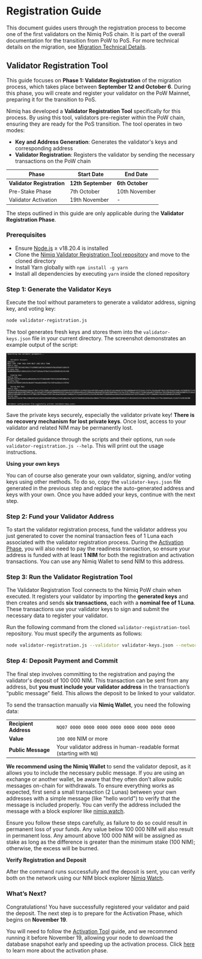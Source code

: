 # Registration Guide

This document guides users through the registration process to become one of the first validators on the Nimiq PoS chain. It is part of the overall documentation for the transition from PoW to PoS. For more technical details on the migration, see [Migration Technical Details](migration-technical-details).

## Validator Registration Tool

This guide focuses on **Phase 1: Validator Registration** of the migration process, which takes place between **September 12 and October 6**. During this phase, you will create and register your validator on the PoW Mainnet, preparing it for the transition to PoS.

Nimiq has developed a **Validator Registration Tool** specifically for this process. By using this tool, validators pre-register within the PoW chain, ensuring they are ready for the PoS transition. The tool operates in two modes:

- **Key and Address Generation**: Generates the validator's keys and corresponding address
- **Validator Registration**: Registers the validator by sending the necessary transactions on the PoW chain

| **Phase** | **Start Date** | **End Date** |
| --- | --- | --- |
| **Validator Registration** | **12th September** | **6th October** |
| Pre-Stake Phase | 7th October | 10th November |
| Validator Activation | 19th November | - |

The steps outlined in this guide are only applicable during the **Validator Registration Phase**.

### Prerequisites

- Ensure [Node.js](https://nodejs.org) ≥ v18.20.4 is installed
- Clone the [Nimiq Validator Registration Tool repository](https://github.com/nimiq/validator-registration-tool) and move to the cloned directory
- Install Yarn globally with `npm install -g yarn`
- Install all dependencies by executing `yarn` inside the cloned repository

### Step 1: Generate the Validator Keys

Execute the tool without parameters to generate a validator address, signing key, and voting key:

```bash
node validator-registration.js
```

The tool generates fresh keys and stores them into the `validator-keys.json` file in your current directory. The screenshot demonstrates an example output of the script:

<img class="object-contain max-h-[max(80vh,220px)]" src="/assets/images/migration/migration.png" alt="Validator example keys" />

<Callout type='tip'>

Save the private keys securely, especially the validator private key! **There is no recovery mechanism for lost private keys**. Once lost, access to your validator and related NIM may be permanently lost.

</Callout>

For detailed guidance through the scripts and their options, run `node validator-registration.js --help`. This will print out the usage instructions.

**Using your own keys**

You can of course also generate your own validator, signing, and/or voting keys using other methods. To do so, copy the `validator-keys.json` file generated in the previous step and replace the auto-generated address and keys with your own. Once you have added your keys, continue with the next step.

### Step 2: Fund your Validator Address

To start the validator registration process, fund the validator address you just generated to cover the nominal transaction fees of 1 Luna each associated with the validator registration process. During the [Activation Phase](migration-technical-details#readiness-and-activation-tool), you will also need to pay the readiness transaction, so ensure your address is funded with at least **1 NIM** for both the registration and activation transactions. You can use any Nimiq Wallet to send NIM to this address.

### Step 3: Run the Validator Registration Tool

The Validator Registration Tool connects to the Nimiq PoW chain when executed. It registers your validator by importing the **generated keys** and then creates and sends **six transactions**, each with a **nominal fee of 1 Luna**. These transactions use your validator keys to sign and submit the necessary data to register your validator.

Run the following command from the cloned `validator-registration-tool` repository. You must specify the arguments as follows:

```bash
node validator-registration.js --validator validator-keys.json --network main
```

### Step 4: Deposit Payment and Commit

The final step involves committing to the registration and paying the validator's deposit of 100 000 NIM. This transaction can be sent from any address, but **you must include your validator address** in the transaction’s “public message” field. This allows the deposit to be linked to your validator.

To send the transaction manually via **Nimiq Wallet**, you need the following data:

|                       |                                                                      |
| --------------------- | -------------------------------------------------------------------- |
| **Recipient Address** | `NQ07 0000 0000 0000 0000 0000 0000 0000 0000`                       |
| **Value**             | `100 000` NIM or more                                                |
| **Public Message**    | Your validator address in human-readable format (starting with `NQ`) |

<Callout type='warning'>

**We recommend using the Nimiq Wallet** to send the validator deposit, as it allows you to include the necessary public message. If you are using an exchange or another wallet, be aware that they often don’t allow public messages on-chain for withdrawals. To ensure everything works as expected, first send a small transaction (2 Lunas) between your own addresses with a simple message (like "hello world") to verify that the message is included properly. You can verify the address included the message with a block explorer like [nimiq.watch](https://nimiq.watch).

Ensure you follow these steps carefully, as failure to do so could result in permanent loss of your funds. Any value below 100 000 NIM will also result in permanent loss. Any amount above 100 000 NIM will be assigned as stake as long as the difference is greater than the minimum stake (100 NIM); otherwise, the excess will be burned.

</Callout>

**Verify Registration and Deposit**

After the command runs successfully and the deposit is sent, you can verify both on the network using our NIM block explorer [Nimiq Watch](https://nimiq.watch/#validator-registrations).

### What’s Next?

Congratulations! You have successfully registered your validator and paid the deposit. The next step is to prepare for the Activation Phase, which begins on **November 19**.

You will need to follow the [Activation Tool](validator-activation) guide, and we recommend running it before November 19, allowing your node to download the database snapshot early and speeding up the activation process. Click [here](migration-technical-details#activation-phase) to learn more about the activation phase.
